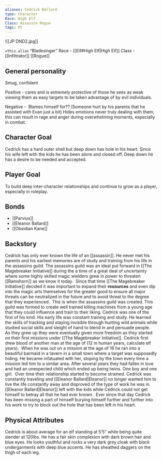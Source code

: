 ```yaml
---
aliases: Cedrick Ballard
type: Character
Race: High Elf
Class: Assassin Rogue
tags: PC
---
```

![[JP DND2.jpg]]

`=this.alias`
“Bladesinger”
Race - [[Elf#High Elf|High Elf]]
Class - [[Infiltrator]] [[Rogue]]

## General personality

Smug, confident

Positive - cares and is extremely protective of those he sees as weak viewing them as easy targets to be taken advantage of by evil individuals. 

Negative - 
Blames himself for?? (Someone hurt by his parents that he assisted with Evan just a bit)
Hides emotions never truly dealing with them, this can result in rage and anger during overwhelming moments, especially in combat. 

## Character Goal

Cedrick has a hard outer shell but deep down has hole in his heart. Since his wife left with the kids he has been alone and closed off. Deep down he has a desire to be needed and accepted. 

## Player Goal

To build deep inter-character relationships and continue to grow as a player, especially in roleplay. 

## Bonds

- [[Parvius]]
- [[Eleanor Ballard]]
- [[Obsidian Kane]]

## Backstory

Cedrick has only ever known the life of an [[assassin]]. He never met his parents and his earliest memories are of study and training from his life in the assassins guild. The assassins guild was an ideal put forward in [[The Magebreaker Initiative]] during the a time of a great deal of uncertainty where some highly skilled magic wielders grew in power to threaten [[Ramshorn]] as we know it today. 
Since that time [[The Magebreaker Initiative]] decided it was important to expand their **resources** and even dip into the magic arts themselves for the greater good to ensure all major threats can be neutralized in the future and to avoid threat to the degree that they experienced. 
This is when the assassins guild was created. This guild was formed to create well trained killing machines from a young age that they could influence and train to their liking. Cedrick was one of the first of his kind. His early life was constant training and study. He learned the skills of tracking and staying invisible through hunting wild animals while studied social skills and sleight of hand to blend in and persuade people. 
As they grew up they were eventually given more freedom as they started on their first missions under [[The Magebreaker Initiative]]. Cedrick first drew blood of another man at the age of (12 in human years, calculate elf years). 
When he was out on a mission at the age of 16 he ran into a beautiful barmaid in a tavern in a small town where a target was supposedly hiding. He became infatuated with her, stoping by the town every time a mission led him to a similar area. After several years they had fallen in love and had an unexpected child which ended up being twins. One boy and one girl. 
Over time their relationship started to become strained. Cedrick was constantly traveling and [[Eleanor Ballard|Eleanor]] no longer wanted him to live the life constantly away and disproved of the type of work he was in. [[Eleanor Ballard|Eleanor]] left with the kids while Cedrick could not get himself to betray all that he had ever known. 
Ever since that day Cedrick has been missing a part of himself burying himself further and further into his work to try to block out the hole that has been left in his heart. 

## Physical Attributes

Cedrick is about average for an elf standing at 5’5” while being quite slender at 120lbs. He has a fair skin complexion with dark brown hair and blue eyes. He looks youthful and rocks a very dark grey cloak with black undergarments with deep blue accents. He has sheathed daggers on the thigh of each leg.